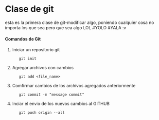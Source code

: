 # Clase de git

esta es la primera clase de git-modificar algo, poniendo cualquier cosa no importa los que sea pero que sea algo LOL #YOLO #YALA :v

#### Comandos de Git
1. Iniciar un repositorio git
   ~~~git
      git init
   ~~~

2. Agregar archivos con cambios
   ~~~git
      git add <file_name>
   ~~~

3. Comfirmar cambios de los archivos agregados anteriormente
   ~~~git
      git commit -m "message commit"
   ~~~
4. Inciar el envio de los nuevos cambios al GITHUB

   ~~~git
      git push origin --all
   ~~~
